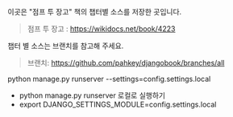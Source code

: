 이곳은 "점프 투 장고" 책의 챕터별 소스를 저장한 곳입니다.

> 점프 투 장고 : https://wikidocs.net/book/4223

챕터 별 소스는 브랜치를 참고해 주세요.

> 브랜치: https://github.com/pahkey/djangobook/branches/all


python manage.py runserver --settings=config.settings.local

- python manage.py runserver 로컬로 실행하기
- export DJANGO_SETTINGS_MODULE=config.settings.local
